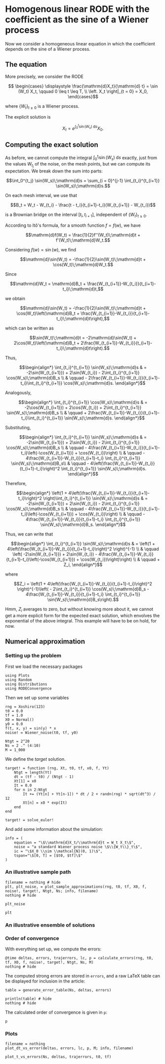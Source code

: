 # Homogenous linear RODE with the coefficient as the sine of a Wiener process

Now we consider a homogeneous linear equation in which the coefficient depends on the sine of a Wiener process.

## The equation

More precisely, we consider the RODE
```math
  \begin{cases}
    \displaystyle \frac{\mathrm{d}X_t}{\mathrm{d} t} = \sin (W_t) X_t, \qquad 0 \leq t \leq T, \\
    \left. X_t \right|_{t = 0} = X_0,
  \end{cases}
```
where $\{W_t\}_{t\geq 0}$ is a Wiener process.

The explicit solution is
```math
X_t = e^{\int_0^t \sin(W_s) \;\mathrm{d}s} X_0.
```

## Computing the exact solution

As before, we cannot compute the integral $\int_0^{t_j} \sin(W_s)\;\mathrm{d}s$ exactly, just from the values $W_{t_j}$ of the noise, on the mesh points, but we can compute its expectation. We break down the sum into parts:
```math
\int_0^{t_j} \sin(W_s)\;\mathrm{d}s = \sum_{i = 0}^{j-1} \int_{t_i}^{t_{i+1}} \sin(W_s)\;\mathrm{d}s.
```

On each mesh interval, we use that
```math
B_t = W_t - W_{t_i} - \frac{t - t_i}{t_{i+1}-t_i}(W_{t_{i+1}} - W_{t_i})
```
is a Brownian bridge on the interval $[t_i, t_{i+1}]$, independent of $\{W_t\}_{t\geq 0}$.

According to Itô's formula, for a smooth function $f=f(w)$, we have
```math
\mathrm{d}f(W_t) = \frac{1}{2}f''(W_t)\;\mathrm{d}t + f'(W_t)\;\mathrm{d}W_t.
```
Considering $f(w) = \sin(w)$, we find
```math
\mathrm{d}\sin(W_t) = -\frac{1}{2}\sin(W_t)\;\mathrm{d}t + \cos(W_t)\;\mathrm{d}W_t.
```

Since
```math
\mathrm{d}W_t = \mathrm{d}B_t + \frac{W_{t_{i+1}}-W_{t_i}}{t_{i+1}-t_i}\;\mathrm{d}t,
```
we obtain
```math
\mathrm{d}\sin(W_t) = -\frac{1}{2}\sin(W_t)\;\mathrm{d}t + \cos(W_t)\left(\mathrm{d}B_t + \frac{W_{t_{i+1}}-W_{t_i}}{t_{i+1}-t_i}\;\mathrm{d}t\right),
```
which can be written as
```math
\sin(W_t)\;\mathrm{d}t = -2\mathrm{d}\sin(W_t) + 2\cos(W_t)\left(\mathrm{d}B_t + 2\frac{W_{t_{i+1}}-W_{t_i}}{t_{i+1}-t_i}\;\mathrm{d}t\right).
```

Thus,
```math
\begin{align*}
\int_{t_i}^{t_{i+1}} \sin(W_s)\;\mathrm{d}s & = -2\sin(W_{t_{i+1}}) + 2\sin(W_{t_i}) - 2\int_{t_i}^{t_{i+1}} \cos(W_s)\;\mathrm{d}B_s \\
& \qquad - 2\frac{W_{t_{i+1}}-W_{t_i}}{t_{i+1}-t_i}\int_{t_i}^{t_{i+1}} \cos(W_s)\;\mathrm{d}s.
\end{align*}
```

Analogously,
```math
\begin{align*}
\int_{t_i}^{t_{i+1}} \cos(W_s)\;\mathrm{d}s & = -2\cos(W_{t_{i+1}}) + 2\cos(W_{t_i}) + 2\int_{t_i}^{t_{i+1}} \sin(W_s)\;\mathrm{d}B_s \\
& \qquad + 2\frac{W_{t_{i+1}}-W_{t_i}}{t_{i+1}-t_i}\int_{t_i}^{t_{i+1}} \sin(W_s)\;\mathrm{d}s.
\end{align*}
```

Substituting,
```math
\begin{align*}
\int_{t_i}^{t_{i+1}} \sin(W_s)\;\mathrm{d}s & = -2\sin(W_{t_{i+1}}) + 2\sin(W_{t_i}) - 2\int_{t_i}^{t_{i+1}} \cos(W_s)\;\mathrm{d}B_s \\
& \qquad - 4\frac{W_{t_{i+1}}-W_{t_i}}{t_{i+1}-t_i}\left(-\cos(W_{t_{i+1}}) + \cos(W_{t_i})\right) \\
& \qquad - 4\frac{W_{t_{i+1}}-W_{t_i}}{t_{i+1}-t_i} \int_{t_i}^{t_{i+1}} \sin(W_s)\;\mathrm{d}B_s\\
& \qquad - 4\left(\frac{W_{t_{i+1}}-W_{t_i}}{t_{i+1}-t_i}\right)^2 \int_{t_i}^{t_{i+1}} \sin(W_s)\;\mathrm{d}s.
\end{align*}
```

Therefore,
```math
\begin{align*}
\left(1 + 4\left(\frac{W_{t_{i+1}}-W_{t_i}}{t_{i+1}-t_i}\right)^2 \right)\int_{t_i}^{t_{i+1}} \sin(W_s)\;\mathrm{d}s & = -2\sin(W_{t_{i+1}}) + 2\sin(W_{t_i}) - 2\int_{t_i}^{t_{i+1}} \cos(W_s)\;\mathrm{d}B_s \\
& \qquad - 4\frac{W_{t_{i+1}}-W_{t_i}}{t_{i+1}-t_i}\left(-\cos(W_{t_{i+1}}) + \cos(W_{t_i})\right) \\
& \qquad - 4\frac{W_{t_{i+1}}-W_{t_i}}{t_{i+1}-t_i} \int_{t_i}^{t_{i+1}} \sin(W_s)\;\mathrm{d}B_s.
\end{align*}
```

Thus, we can write that
```math
\begin{align*}
\int_{t_i}^{t_{i+1}} \sin(W_s)\;\mathrm{d}s & = \left(1 + 4\left(\frac{W_{t_{i+1}}-W_{t_i}}{t_{i+1}-t_i}\right)^2 \right)^{-1} \\
& \qquad \left( -2\sin(W_{t_{i+1}}) + 2\sin(W_{t_i}) - 4\frac{W_{t_{i+1}}-W_{t_i}}{t_{i+1}-t_i}\left(-\cos(W_{t_{i+1}}) + \cos(W_{t_i})\right)\right) \\
& \qquad + Z_i,
\end{align*}
```
where
```math
Z_i = \left(1 + 4\left(\frac{W_{t_{i+1}}-W_{t_i}}{t_{i+1}-t_i}\right)^2 \right)^{-1}\left( - 2\int_{t_i}^{t_{i+1}} \cos(W_s)\;\mathrm{d}B_s - 4\frac{W_{t_{i+1}}-W_{t_i}}{t_{i+1}-t_i} \int_{t_i}^{t_{i+1}} \sin(W_s)\;\mathrm{d}B_s\right).
```

Hmm, $Z_i$ averages to zero, but without knowing more about it, we cannot get a more explicit form for the expected exact solution, which envolves the exponential of the above integral. This example will have to be on hold, for now.

## Numerical approximation

### Setting up the problem

First we load the necessary packages

```@example sinwienerhomogeneous
using Plots
using Random
using Distributions
using RODEConvergence
```

Then we set up some variables

```@example sinwienerhomogeneous
rng = Xoshiro(123)
t0 = 0.0
tf = 1.0
X0 = Normal()
y0 = 0.0
f(t, x, y) = sin(y) * x
noise! = Wiener_noise(t0, tf, y0)

Ntgt = 2^20
Ns = 2 .^ (4:10)
M = 1_000
```

We define the *target* solution.

```@example sinwienerhomogeneous
target! = function (rng, Xt, t0, tf, x0, f, Yt)
    Ntgt = length(Yt)
    dt = (tf - t0) / (Ntgt - 1)
    Xt[1] = x0
    It = 0.0
    for n in 2:Ntgt
        It += (Yt[n] + Yt[n-1]) * dt / 2 + randn(rng) * sqrt(dt^3) / 12
        Xt[n] = x0 * exp(It)
    end
end

target! = solve_euler!
```

And add some information about the simulation:

```@example sinwienerhomogeneous
info = (
    equation = "\$\\mathrm{d}X_t/\\mathrm{d}t = W_t X_t\$",
    noise = "a standard Wiener process noise \$\\{W_t\\}_t\$",
    ic = "\$X_0 \\sim \\mathcal{N}(0, 1)\$",
    tspan="\$[0, T] = [$t0, $tf]\$"
)
```

### An illustrative sample path

```@example sinwienerhomogeneous
filename = nothing # hide
plt, plt_noise, = plot_sample_approximations(rng, t0, tf, X0, f, noise!, target!, Ntgt, Ns; info, filename)
nothing # hide
```

```@example sinwienerhomogeneous
plt_noise
```

```@example sinwienerhomogeneous
plt
```

### An illustrative ensemble of solutions

### Order of convergence

With everything set up, we compute the errors:

```@example sinwienerhomogeneous
@time deltas, errors, trajerrors, lc, p = calculate_errors(rng, t0, tf, X0, f, noise!, target!, Ntgt, Ns, M)
nothing # hide
```

The computed strong errors are stored in `errors`, and a raw LaTeX table can be displayed for inclusion in the article:

```@example sinwienerhomogeneous
table = generate_error_table(Ns, deltas, errors)

println(table) # hide
nothing # hide
```

The calculated order of convergence is given in `p`:

```@example sinwienerhomogeneous
p
```

### Plots

```@example sinwienerhomogeneous
filename = nothing
plot_dt_vs_error(deltas, errors, lc, p, M; info, filename)
```

```@example sinwienerhomogeneous
plot_t_vs_errors(Ns, deltas, trajerrors, t0, tf)
```

